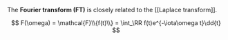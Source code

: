 The **Fourier transform (FT)** is closely related to the [[Laplace transform]].


$$
F(\omega) = \mathcal{F}\\{f(t)\\} = \int_\RR f(t)e^{-\iota\omega t}\dd{t}
$$